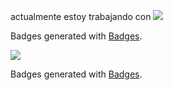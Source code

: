 actualmente estoy trabajando con 
<img src="https://img.shields.io/badge/React-20232A?style=for-the-badge&logo=react&logoColor=61DAFB" />
<p>Badges generated with <a href="https://badges-seven.vercel.app" target="_blank">Badges</a>.</p>
<img src="https://img.shields.io/badge/Tableau-E97627?style=for-the-badge&logo=Tableau&logoColor=white" />
<p>Badges generated with <a href="https://badges-seven.vercel.app" target="_blank">Badges</a>.</p>





